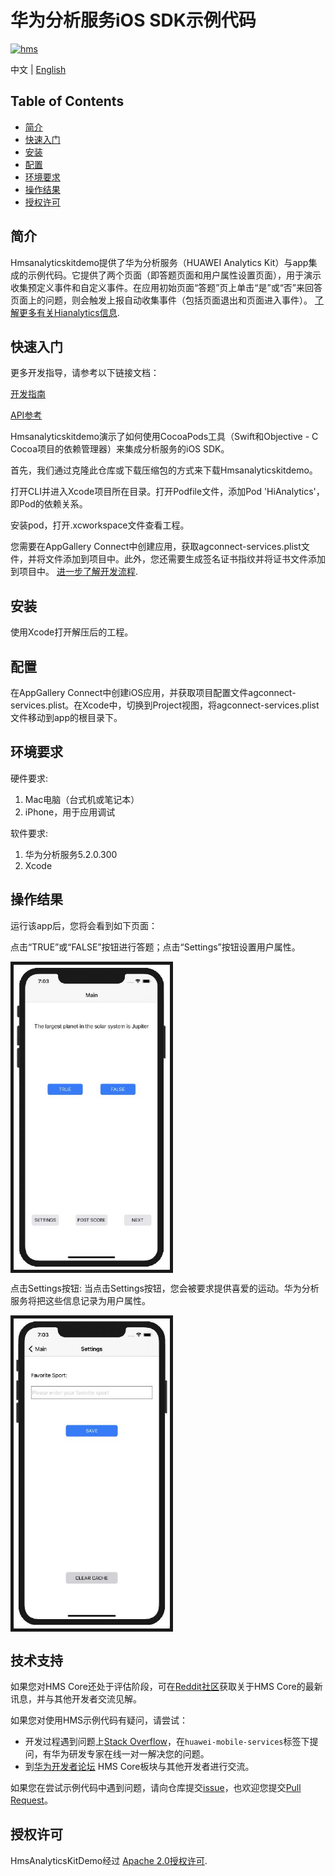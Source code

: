 # 华为分析服务iOS SDK示例代码

[![hms](https://img.shields.io/badge/hms-analytics-brightgreen)](https://developer.huawei.com/consumer/en/doc/development/HMS-References/3021004) 

 中文 | [English](README.md)

## Table of Contents

* [简介](#简介)
* [快速入门](#快速入门)
* [安装](#安装)
* [配置](#配置)
* [环境要求](#环境要求)
* [操作结果](#操作结果)
* [授权许可](#授权许可)


## 简介
Hmsanalyticskitdemo提供了华为分析服务（HUAWEI Analytics Kit）与app集成的示例代码。它提供了两个页面（即答题页面和用户属性设置页面），用于演示收集预定义事件和自定义事件。在应用初始页面“答题”页上单击“是”或“否”来回答页面上的问题，则会触发上报自动收集事件（包括页面退出和页面进入事件）。
[了解更多有关Hianalytics信息](https://developer.huawei.com/consumer/cn/doc/development/HMSCore-Guides/introduction-0000001050745149).
	

## 快速入门

更多开发指导，请参考以下链接文档：

[开发指南](https://developer.huawei.com/consumer/cn/doc/development/HMSCore-Guides/ios-dev-process-0000001050168431)

[API参考](https://developer.huawei.com/consumer/cn/doc/development/HMSCore-References/ios-api-huawei-analytics-overview-0000001050164673)

Hmsanalyticskitdemo演示了如何使用CocoaPods工具（Swift和Objective - C Cocoa项目的依赖管理器）来集成分析服务的iOS SDK。

首先，我们通过克隆此仓库或下载压缩包的方式来下载Hmsanalyticskitdemo。

打开CLI并进入Xcode项目所在目录。打开Podfile文件，添加Pod 'HiAnalytics'，即Pod的依赖关系。

安装pod，打开.xcworkspace文件查看工程。

您需要在AppGallery Connect中创建应用，获取agconnect-services.plist文件，并将文件添加到项目中。此外，您还需要生成签名证书指纹并将证书文件添加到项目中。 [进一步了解开发流程](https://developer.huawei.com/consumer/cn/doc/development/HMSCore-Guides/ios-dev-process-0000001050168431).


## 安装
使用Xcode打开解压后的工程。


## 配置
在AppGallery Connect中创建iOS应用，并获取项目配置文件agconnect-services.plist。在Xcode中，切换到Project视图，将agconnect-services.plist文件移动到app的根目录下。 


## 环境要求
硬件要求:
1. Mac电脑（台式机或笔记本）
2. iPhone，用于应用调试
   

软件要求:
1. 华为分析服务5.2.0.300
2. Xcode


## 操作结果
运行该app后，您将会看到如下页面：

点击“TRUE”或“FALSE”按钮进行答题；点击“Settings”按钮设置用户属性。

<img src="image/1.png" width=250 div align=center border=5>

点击Settings按钮:
当点击Settings按钮，您会被要求提供喜爱的运动。华为分析服务将把这些信息记录为用户属性。

<img src="image/2.png" width=250 div align=center border=5>

## 技术支持
如果您对HMS Core还处于评估阶段，可在[Reddit社区](https://www.reddit.com/r/HuaweiDevelopers/)获取关于HMS Core的最新讯息，并与其他开发者交流见解。

如果您对使用HMS示例代码有疑问，请尝试：
- 开发过程遇到问题上[Stack Overflow](https://stackoverflow.com/questions/tagged/huawei-mobile-services?tab=Votes)，在`huawei-mobile-services`标签下提问，有华为研发专家在线一对一解决您的问题。
- 到[华为开发者论坛](https://developer.huawei.com/consumer/cn/forum/blockdisplay?fid=18) HMS Core板块与其他开发者进行交流。

如果您在尝试示例代码中遇到问题，请向仓库提交[issue](https://github.com/HMS-Core/hms-ananlytics-demo-ios/issues)，也欢迎您提交[Pull Request](https://github.com/HMS-Core/hms-ananlytics-demo-ios/pulls)。

## 授权许可
HmsAnalyticsKitDemo经过 [Apache 2.0授权许可](http://www.apache.org/licenses/LICENSE-2.0).

